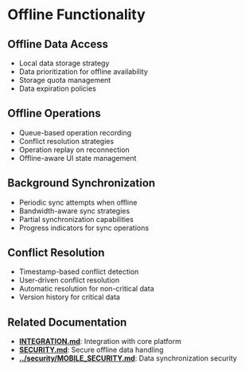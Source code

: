 
# Offline Functionality

## Offline Data Access
- Local data storage strategy
- Data prioritization for offline availability
- Storage quota management
- Data expiration policies

## Offline Operations
- Queue-based operation recording
- Conflict resolution strategies
- Operation replay on reconnection
- Offline-aware UI state management

## Background Synchronization
- Periodic sync attempts when offline
- Bandwidth-aware sync strategies
- Partial synchronization capabilities
- Progress indicators for sync operations

## Conflict Resolution
- Timestamp-based conflict detection
- User-driven conflict resolution
- Automatic resolution for non-critical data
- Version history for critical data

## Related Documentation

- **[INTEGRATION.md](INTEGRATION.md)**: Integration with core platform
- **[SECURITY.md](SECURITY.md)**: Secure offline data handling
- **[../security/MOBILE_SECURITY.md](../security/MOBILE_SECURITY.md)**: Data synchronization security
